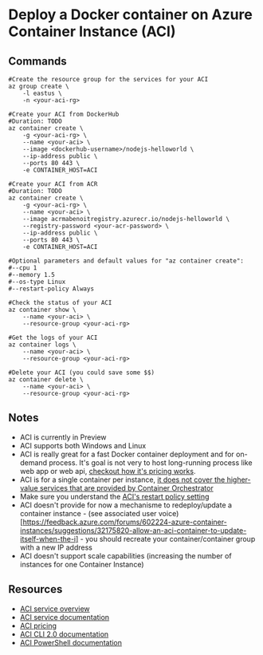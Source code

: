 # Deploy a Docker container on Azure Container Instance (ACI)

## Commands

```
#Create the resource group for the services for your ACI
az group create \
    -l eastus \
    -n <your-aci-rg>

#Create your ACI from DockerHub
#Duration: TODO
az container create \
    -g <your-aci-rg> \
    --name <your-aci> \
    --image <dockerhub-username>/nodejs-helloworld \
    --ip-address public \
    --ports 80 443 \
    -e CONTAINER_HOST=ACI

#Create your ACI from ACR
#Duration: TODO
az container create \
    -g <your-aci-rg> \
    --name <your-aci> \
    --image acrmabenoitregistry.azurecr.io/nodejs-helloworld \
    --registry-password <your-acr-password> \
    --ip-address public \
    --ports 80 443 \
    -e CONTAINER_HOST=ACI 

#Optional parameters and default values for "az container create":
#--cpu 1
#--memory 1.5
#--os-type Linux
#--restart-policy Always

#Check the status of your ACI
az container show \
    --name <your-aci> \
    --resource-group <your-aci-rg>

#Get the logs of your ACI
az container logs \
    --name <your-aci> \
    --resource-group <your-aci-rg>

#Delete your ACI (you could save some $$)
az container delete \
    --name <your-aci> \
    --resource-group <your-aci-rg>
```

## Notes

- ACI is currently in Preview
- ACI supports both Windows and Linux
- ACI is really great for a fast Docker container deployment and for on-demand process. It's goal is not very to host long-running process like web app or web api, [checkout how it's pricing works](https://azure.microsoft.com/pricing/details/container-instances/).
- ACI is for a single container per instance, [it does not cover the higher-value services that are provided by Container Orchestrator](https://docs.microsoft.com/en-us/azure/container-instances/container-instances-orchestrator-relationship)
- Make sure you understand the [ACI's restart policy setting](https://docs.microsoft.com/en-us/azure/container-instances/container-instances-restart-policy)
- ACI doesn't provide for now a mechanisme to redeploy/update a container instance - (see associated user voice)[https://feedback.azure.com/forums/602224-azure-container-instances/suggestions/32175820-allow-an-aci-container-to-update-itself-when-the-i] - you should recreate your container/container group with a new IP address
- ACI doesn't support scale capabilities (increasing the number of instances for one Container Instance)

## Resources

- [ACI service overview](https://azure.microsoft.com/services/container-instances/)
- [ACI service documentation](https://docs.microsoft.com/azure/container-instances/)
- [ACI pricing](https://azure.microsoft.com/pricing/details/container-instances/)
- [ACI CLI 2.0 documentation](https://docs.microsoft.com/cli/azure/container)
- [ACI PowerShell documentation](https://docs.microsoft.com/powershell/module/azurerm.containerinstance/#container_instances)